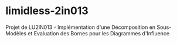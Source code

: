 # limidless-2in013
Projet de LU2IN013 - Implémentation d'une Décomposition en Sous-Modèles et Evaluation des Bornes pour les Diagrammes d'Influence
